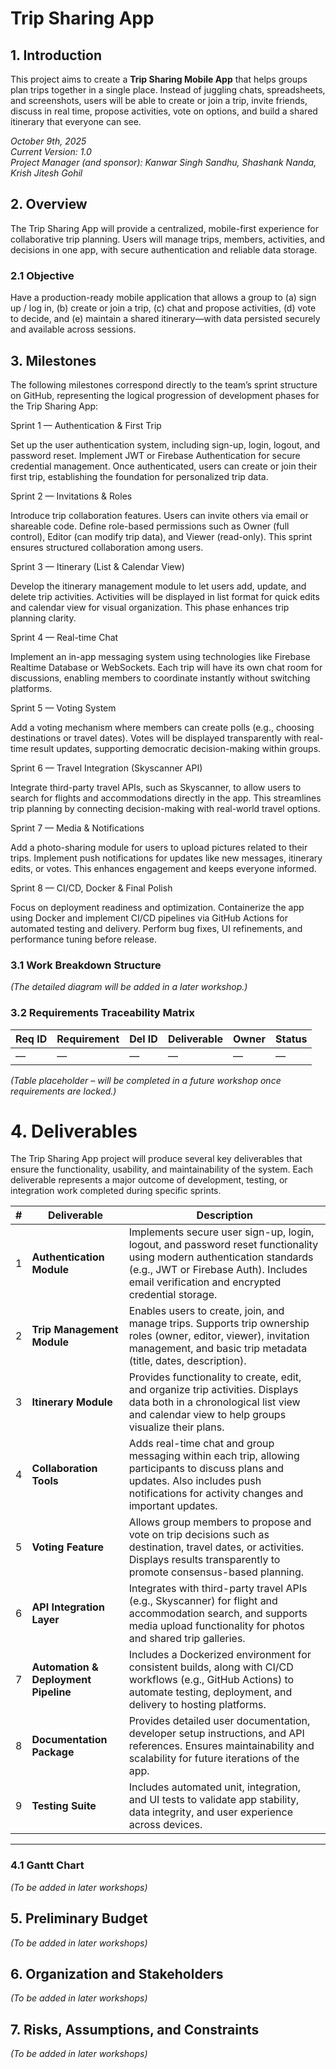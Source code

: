 # Trip Sharing App

## 1. Introduction

This project aims to create a **Trip Sharing Mobile App** that helps groups plan trips together in a single place. Instead of juggling chats, spreadsheets, and screenshots, users will be able to create or join a trip, invite friends, discuss in real time, propose activities, vote on options, and build a shared itinerary that everyone can see.

*October 9th, 2025*  
*Current Version: 1.0*  
*Project Manager (and sponsor): Kanwar Singh Sandhu, Shashank Nanda, Krish Jitesh Gohil*

## 2. Overview

The Trip Sharing App will provide a centralized, mobile-first experience for collaborative trip planning. Users will manage trips, members, activities, and decisions in one app, with secure authentication and reliable data storage.

### 2.1 Objective

Have a production-ready mobile application that allows a group to (a) sign up / log in, (b) create or join a trip, (c) chat and propose activities, (d) vote to decide, and (e) maintain a shared itinerary—with data persisted securely and available across sessions.

## 3. Milestones

The following milestones correspond directly to the team’s sprint structure on GitHub, representing the logical progression of development phases for the Trip Sharing App:

Sprint 1 — Authentication & First Trip

Set up the user authentication system, including sign-up, login, logout, and password reset. Implement JWT or Firebase Authentication for secure credential management. Once authenticated, users can create or join their first trip, establishing the foundation for personalized trip data.

Sprint 2 — Invitations & Roles

Introduce trip collaboration features. Users can invite others via email or shareable code. Define role-based permissions such as Owner (full control), Editor (can modify trip data), and Viewer (read-only). This sprint ensures structured collaboration among users.

Sprint 3 — Itinerary (List & Calendar View)

Develop the itinerary management module to let users add, update, and delete trip activities. Activities will be displayed in list format for quick edits and calendar view for visual organization. This phase enhances trip planning clarity.

Sprint 4 — Real-time Chat

Implement an in-app messaging system using technologies like Firebase Realtime Database or WebSockets. Each trip will have its own chat room for discussions, enabling members to coordinate instantly without switching platforms.

Sprint 5 — Voting System

Add a voting mechanism where members can create polls (e.g., choosing destinations or travel dates). Votes will be displayed transparently with real-time result updates, supporting democratic decision-making within groups.

Sprint 6 — Travel Integration (Skyscanner API)

Integrate third-party travel APIs, such as Skyscanner, to allow users to search for flights and accommodations directly in the app. This streamlines trip planning by connecting decision-making with real-world travel options.

Sprint 7 — Media & Notifications

Add a photo-sharing module for users to upload pictures related to their trips. Implement push notifications for updates like new messages, itinerary edits, or votes. This enhances engagement and keeps everyone informed.

Sprint 8 — CI/CD, Docker & Final Polish

Focus on deployment readiness and optimization. Containerize the app using Docker and implement CI/CD pipelines via GitHub Actions for automated testing and delivery. Perform bug fixes, UI refinements, and performance tuning before release.

### 3.1 Work Breakdown Structure

*(The detailed diagram will be added in a later workshop.)*

### 3.2 Requirements Traceability Matrix

| Req ID | Requirement | Del ID | Deliverable | Owner | Status |
|---------|--------------|--------|--------------|--------|---------|
| — | — | — | — | — | — |

*(Table placeholder – will be completed in a future workshop once requirements are locked.)*

# 4. Deliverables

The Trip Sharing App project will produce several key deliverables that ensure the functionality, usability, and maintainability of the system. Each deliverable represents a major outcome of development, testing, or integration work completed during specific sprints.

| # | Deliverable | Description |
|---|--------------|-------------|
| 1 | **Authentication Module** | Implements secure user sign-up, login, logout, and password reset functionality using modern authentication standards (e.g., JWT or Firebase Auth). Includes email verification and encrypted credential storage. |
| 2 | **Trip Management Module** | Enables users to create, join, and manage trips. Supports trip ownership roles (owner, editor, viewer), invitation management, and basic trip metadata (title, dates, description). |
| 3 | **Itinerary Module** | Provides functionality to create, edit, and organize trip activities. Displays data both in a chronological list view and calendar view to help groups visualize their plans. |
| 4 | **Collaboration Tools** | Adds real-time chat and group messaging within each trip, allowing participants to discuss plans and updates. Also includes push notifications for activity changes and important updates. |
| 5 | **Voting Feature** | Allows group members to propose and vote on trip decisions such as destination, travel dates, or activities. Displays results transparently to promote consensus-based planning. |
| 6 | **API Integration Layer** | Integrates with third-party travel APIs (e.g., Skyscanner) for flight and accommodation search, and supports media upload functionality for photos and shared trip galleries. |
| 7 | **Automation & Deployment Pipeline** | Includes a Dockerized environment for consistent builds, along with CI/CD workflows (e.g., GitHub Actions) to automate testing, deployment, and delivery to hosting platforms. |
| 8 | **Documentation Package** | Provides detailed user documentation, developer setup instructions, and API references. Ensures maintainability and scalability for future iterations of the app. |
| 9 | **Testing Suite** | Includes automated unit, integration, and UI tests to validate app stability, data integrity, and user experience across devices. |

---

### 4.1 Gantt Chart  
*(To be added in later workshops)*  

## 5. Preliminary Budget  
*(To be added in later workshops)*  

## 6. Organization and Stakeholders  
*(To be added in later workshops)*    

## 7. Risks, Assumptions, and Constraints  
*(To be added in later workshops)*    
